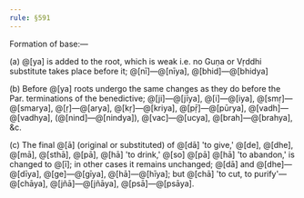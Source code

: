 ```yaml
---
rule: §591
---
```


Formation of base:—

(a) @[ya] is added to the root, which is weak i.e. no Guṇa or Vṛddhi substitute takes place before it; @[nī]—@[nīya], @[bhid]—@[bhidya]

(b) Before @[ya] roots undergo the same changes as they do before the Par. terminations of the benedictive; @[ji]—@[jīya], @[i]—@[iya], @[smṛ]—@[smarya], @[ṛ]—@[arya], @[kṛ]—@[kriya], @[pṝ]—@[pūrya], @[vadh]—@[vadhya], (@[nind]—@[nindya]), @[vac]—@[ucya], @[brah]—@[brahya], &c.

(c) The final @[ā] (original or substituted) of @[dā] 'to give,' @[de], @[dhe], @[mā], @[sthā], @[pā], @[hā] 'to drink,' @[so] @[pā] @[hā] 'to abandon,' is changed to @[ī]; in other cases it remains unchanged; @[dā] and @[dhe]—@[dīya], @[ge]—@[gīya], @[hā]—@[hīya]; but @[chā] 'to cut, to purify'—@[chāya], @[jñā]—@[jñāya], @[psā]—@[psāya].